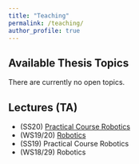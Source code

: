 ```yaml
---
title: "Teaching"
permalink: /teaching/
author_profile: true
---
```


## Available Thesis Topics
There are currently no open topics.

## Lectures (TA)
- (SS20)  [Practical Course Robotics](https://ipvs.informatik.uni-stuttgart.de/mlr/teaching/practical-course-robotics-ss20/) ​
- (WS19/20) [Robotics](https://ipvs.informatik.uni-stuttgart.de/mlr/robotics-ws-19-20/)
- (SS19)  Practical Course Robotics
- (WS18/29) Robotics